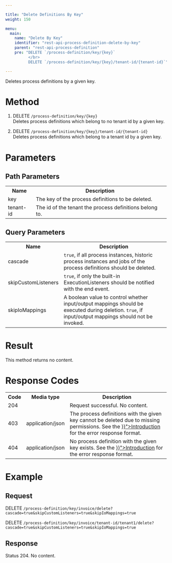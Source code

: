 ```yaml
---

title: "Delete Definitions By Key"
weight: 150

menu:
  main:
    name: "Delete By Key"
    identifier: "rest-api-process-definition-delete-by-key"
    parent: "rest-api-process-definition"
    pre: "DELETE `/process-definition/key/{key}`
          </br>
          DELETE `/process-definition/key/{key}/tenant-id/{tenant-id}`"

---
```


Deletes process definitions by a given key.


# Method

1. DELETE `/process-definition/key/{key}` <br> Deletes process definitions which belong to no tenant id by a given key.

2. DELETE `/process-definition/key/{key}/tenant-id/{tenant-id}` <br> Deletes process definitions which belong to a tenant id by a given key.



# Parameters

## Path Parameters

<table class="table table-striped">
  <tr>
    <th>Name</th>
    <th>Description</th>
  </tr>
  <tr>
    <td>key</td>
    <td>The key of the process definitions to be deleted.</td>
  </tr>
  <tr>
    <td>tenant-id</td>
    <td>The id of the tenant the process definitions belong to.</td>
  </tr>
</table>

## Query Parameters

<table class="table table-striped">
  <tr>
    <th>Name</th>
    <th>Description</th>
  </tr>
  <tr>
    <td>cascade</td>
    <td><code>true</code>, if all process instances, historic process instances and jobs of the process definitions should be deleted.</td>
  </tr>
  <tr>
    <td>skipCustomListeners</td>
    <td><code>true</code>, if only the built-in ExecutionListeners should be notified with the end event.</td>
  </tr>
  <tr>
    <td>skipIoMappings</td>
    <td>
      A boolean value to control whether input/output mappings should be executed during deletion. 
      <code>true</code>, if input/output mappings should not be invoked.
    </td>
  </tr>
</table>

# Result

This method returns no content.


# Response Codes

<table class="table table-striped">
  <tr>
    <th>Code</th>
    <th>Media type</th>
    <th>Description</th>
  </tr>
  <tr>
    <td>204</td>
    <td></td>
    <td>Request successful. No content.</td>
  </tr>
  <tr>
    <td>403</td>
    <td>application/json</td>
    <td>The process definitions with the given key cannot be deleted due to missing permissions. 
    See the <a href="{{< ref "/reference/rest/overview/_index.md#error-handling" >}}">Introduction</a> 
    for the error response format.</td>
  </tr>
  <tr>
    <td>404</td>
    <td>application/json</td>
    <td>No process definition with the given key exists. 
    See the <a href="{{< ref "/reference/rest/overview/_index.md#error-handling" >}}">Introduction</a> 
    for the error response format.</td>
  </tr>
</table>

# Example

## Request

DELETE `/process-definition/key/invoice/delete?cascade=true&skipCustomListeners=true&skipIoMappings=true`

DELETE `/process-definition/key/invoice/tenant-id/tenant1/delete?cascade=true&skipCustomListeners=true&skipIoMappings=true`

## Response

Status 204. No content.
